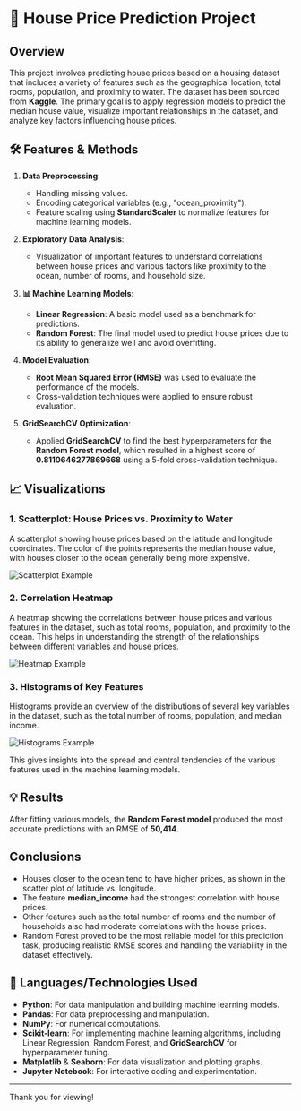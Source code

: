 # 🏡 House Price Prediction Project

## Overview
This project involves predicting house prices based on a housing dataset that includes a variety of features such as the geographical location, total rooms, population, and proximity to water. The dataset has been sourced from **Kaggle**. The primary goal is to apply regression models to predict the median house value, visualize important relationships in the dataset, and analyze key factors influencing house prices.

## 🛠️ Features & Methods
1. **Data Preprocessing**: 
   - Handling missing values.
   - Encoding categorical variables (e.g., "ocean_proximity").
   - Feature scaling using **StandardScaler** to normalize features for machine learning models.
  
2. **Exploratory Data Analysis**:
   - Visualization of important features to understand correlations between house prices and various factors like proximity to the ocean, number of rooms, and household size.
  
3. **📊 Machine Learning Models**:
   - **Linear Regression**: A basic model used as a benchmark for predictions.
   - **Random Forest**: The final model used to predict house prices due to its ability to generalize well and avoid overfitting.
  
4. **Model Evaluation**:
   - **Root Mean Squared Error (RMSE)** was used to evaluate the performance of the models.
   - Cross-validation techniques were applied to ensure robust evaluation.

5. **GridSearchCV Optimization**:
   - Applied **GridSearchCV** to find the best hyperparameters for the **Random Forest model**, which resulted in a highest score of **0.8110646277869668** using a 5-fold cross-validation technique.

## 📈 Visualizations

### 1. Scatterplot: House Prices vs. Proximity to Water
A scatterplot showing house prices based on the latitude and longitude coordinates. The color of the points represents the median house value, with houses closer to the ocean generally being more expensive.

![Scatterplot Example](https://github.com/user-attachments/assets/13e08d9d-ca5b-416a-b35b-c8c326e74b7d)

### 2. Correlation Heatmap
A heatmap showing the correlations between house prices and various features in the dataset, such as total rooms, population, and proximity to the ocean. This helps in understanding the strength of the relationships between different variables and house prices.

![Heatmap Example](https://github.com/user-attachments/assets/d39c43bd-c728-4d4c-a5a9-31199ba7c9f9)

### 3. Histograms of Key Features
Histograms provide an overview of the distributions of several key variables in the dataset, such as the total number of rooms, population, and median income.

![Histograms Example](https://github.com/user-attachments/assets/74672e0b-f16d-4553-8d50-19301044643a)

This gives insights into the spread and central tendencies of the various features used in the machine learning models.

## 💡 Results

After fitting various models, the **Random Forest model** produced the most accurate predictions with an RMSE of **50,414**. 

## Conclusions

- Houses closer to the ocean tend to have higher prices, as shown in the scatter plot of latitude vs. longitude.
- The feature **median_income** had the strongest correlation with house prices.
- Other features such as the total number of rooms and the number of households also had moderate correlations with the house prices.
- Random Forest proved to be the most reliable model for this prediction task, producing realistic RMSE scores and handling the variability in the dataset effectively.

## 🚀 Languages/Technologies Used
- **Python**: For data manipulation and building machine learning models.
- **Pandas**: For data preprocessing and manipulation.
- **NumPy**: For numerical computations.
- **Scikit-learn**: For implementing machine learning algorithms, including Linear Regression, Random Forest, and **GridSearchCV** for hyperparameter tuning.
- **Matplotlib** & **Seaborn**: For data visualization and plotting graphs.
- **Jupyter Notebook**: For interactive coding and experimentation.

---

Thank you for viewing!
